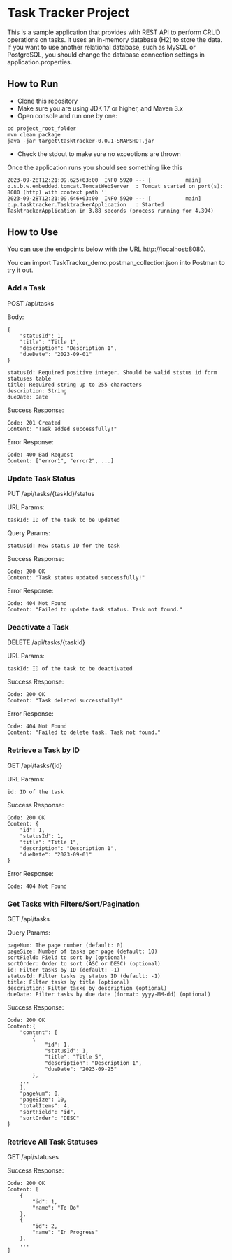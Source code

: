 # Task Tracker Project

This is a sample application that provides with REST API to perform CRUD operations on tasks.
It uses an in-memory database (H2) to store the data. If you want to use another relational database, such as MySQL or PostgreSQL,
you should change the database connection settings in application.properties.
## How to Run

* Clone this repository
* Make sure you are using JDK 17 or higher, and Maven 3.x
* Open console and run one by one:
```
cd project_root_folder
mvn clean package
java -jar target\tasktracker-0.0.1-SNAPSHOT.jar
```
* Check the stdout to make sure no exceptions are thrown

Once the application runs you should see something like this

```
2023-09-28T12:21:09.625+03:00  INFO 5920 --- [           main] o.s.b.w.embedded.tomcat.TomcatWebServer  : Tomcat started on port(s): 8080 (http) with context path ''
2023-09-28T12:21:09.646+03:00  INFO 5920 --- [           main] c.p.tasktracker.TasktrackerApplication   : Started TasktrackerApplication in 3.88 seconds (process running for 4.394)
```

## How to Use
You can use the endpoints below with the URL http://localhost:8080.

You can import TaskTracker_demo.postman_collection.json into Postman to try it out.

### Add a Task
POST /api/tasks

Body:
```
{
    "statusId": 1,
    "title": "Title 1",
    "description": "Description 1",
    "dueDate": "2023-09-01"
}
```
```
statusId: Required positive integer. Should be valid ststus id form statuses table
title: Required string up to 255 characters
description: String
dueDate: Date
```

Success Response:
```
Code: 201 Created
Content: "Task added successfully!"
```
Error Response:
```
Code: 400 Bad Request
Content: ["error1", "error2", ...]
```
### Update Task Status
PUT /api/tasks/{taskId}/status

URL Params:
```
taskId: ID of the task to be updated
```
Query Params:
```
statusId: New status ID for the task
```
Success Response:

```
Code: 200 OK
Content: "Task status updated successfully!"
```
Error Response:
```
Code: 404 Not Found
Content: "Failed to update task status. Task not found."
```
### Deactivate a Task
DELETE /api/tasks/{taskId}

URL Params:
```
taskId: ID of the task to be deactivated
```
Success Response:
```
Code: 200 OK
Content: "Task deleted successfully!"
```
Error Response:
```
Code: 404 Not Found
Content: "Failed to delete task. Task not found."
```
### Retrieve a Task by ID
GET /api/tasks/{id}

URL Params:
```
id: ID of the task
```
Success Response:
```
Code: 200 OK
Content: {
    "id": 1,
    "statusId": 1,
    "title": "Title 1",
    "description": "Description 1",
    "dueDate": "2023-09-01"
}
```
Error Response:
```
Code: 404 Not Found
```
### Get Tasks with Filters/Sort/Pagination
GET /api/tasks

Query Params:
```
pageNum: The page number (default: 0)
pageSize: Number of tasks per page (default: 10)
sortField: Field to sort by (optional)
sortOrder: Order to sort (ASC or DESC) (optional)
id: Filter tasks by ID (default: -1)
statusId: Filter tasks by status ID (default: -1)
title: Filter tasks by title (optional)
description: Filter tasks by description (optional)
dueDate: Filter tasks by due date (format: yyyy-MM-dd) (optional)
```
Success Response:
```
Code: 200 OK
Content:{
    "content": [
        {
            "id": 1,
            "statusId": 1,
            "title": "Title 5",
            "description": "Description 1",
            "dueDate": "2023-09-25"
        },
    ...
    ],
    "pageNum": 0,
    "pageSize": 10,
    "totalItems": 4,
    "sortField": "id",
    "sortOrder": "DESC"
}
```
### Retrieve All Task Statuses
GET /api/statuses

Success Response:
```
Code: 200 OK
Content: [
    {
        "id": 1,
        "name": "To Do"
    },
    {
        "id": 2,
        "name": "In Progress"
    },
    ...
]
```